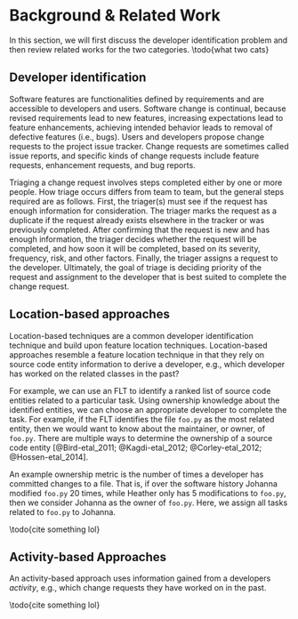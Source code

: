 # Background & Related Work

In this section, we will first discuss the developer identification problem and
then review related works for the two categories.
\todo{what two cats}

## Developer identification

Software features are functionalities defined by requirements and are
accessible to developers and users. Software change is continual, because
revised requirements lead to new features, increasing expectations lead to
feature enhancements, achieving intended behavior leads to removal of defective
features (i.e., bugs). Users and developers propose change requests to the
project issue tracker. Change requests are sometimes called issue reports, and
specific kinds of change requests include feature requests, enhancement
requests, and bug reports.

Triaging a change request involves steps completed either by one or more
people. How triage occurs differs from
team to team, but the general steps required are as follows. First, the
triager(s) must see if the request has enough information for consideration.
The triager marks the request as a duplicate if the request already exists
elsewhere in the tracker or was previously completed. After confirming that the
request is new and has enough information, the triager decides whether the
request will be completed, and how soon it will be completed, based on its
severity, frequency, risk, and other factors. Finally, the triager assigns a
request to the developer. Ultimately, the goal of triage is deciding priority
of the request and assignment to the developer that is best suited to complete
the change request.


## Location-based approaches

Location-based techniques are a common developer identification technique and
build upon feature location techniques. Location-based approaches resemble a
feature location technique in that they rely on source code entity information
to derive a developer, e.g., which developer has worked on the related classes
in the past?

For example, we can use an FLT to identify a ranked list of source code
entities related to a particular task. Using ownership knowledge about the
identified entities, we can choose an appropriate developer to complete the
task. For example, if the FLT identifies the file `foo.py` as the most related
entity, then we would want to know about the maintainer, or owner, of `foo.py`.
There are multiple ways to determine the ownership of a source code entity
[@Bird-etal_2011; @Kagdi-etal_2012; @Corley-etal_2012; @Hossen-etal_2014].

An example ownership metric is the number of times a developer has committed
changes to a file. That is, if over the software history Johanna modified
`foo.py` 20 times, while Heather only has 5 modifications to `foo.py`, then we
consider Johanna as the owner of `foo.py`. Here, we assign all tasks related to
`foo.py` to Johanna.

\todo{cite something lol}

<!--
@McDonald-Ackerman_2000 present a heuristic-based recommender system named
Expertise Recommender. The recommender uses heuristics derived in a previous
industrial study [@McDonald-Ackerman_1998] on how developers locate expertise.
The Expertise Recommender considers developers' expertise profile based on who
last changed a module, who is closest to the requester in the organization, and
how connected the requester and expert are by using social network analysis.

@Fritz-etal_2007 investigate whether a programmer's activity indicates
knowledge of code in an empirical study on nineteen professional Java
programmers. They study finds that the frequency and recency of interaction is
an indicator of the expertise a developer has on portions of code. They also
report on interviews with developers, finding other indicators that may improve
expertise models based on source code interaction. The indicators include
authorship, role of source code, and the programmer's task.

@Minto-Murphy_2007 propose an approach implemented in a tool named Emergent
Expertise Locator. The approach uses the matrices to produce requirements
coordination by @Cataldo-etal_2006. The matrices represent file dependency, or
how often pairs of files change together, and file authorship, or how often a
developer changes a file.  They evaluate the tool on the history of three open
source projects: Bugzilla, Eclipse, and Firefox. They compare the results to
the approach by @McDonald-Ackerman_2000, and find higher precision
and recall in their own approach.

@Kagdi-etal_2008 present a tool named xFinder to mine developer contributions
in order to recommend a ranked list of developers for a change. The tool
measures the similarity of vectors consisting of the number of commits to a
file, the number of workdays spent on a file, and the most recent workday on
the file. To find an appropriate developer for a file, they measure similarity
between each developer's vector and the file vector.  @Bird-etal_2011 finds
that measuring ownership in this way correlates low ownership with post-release
defects.

@Rahman-Devanbu_2011 use the provenance features of Git to track the ownership
of individual lines of source code.  They then study the impacts of ownership
and experience on software quality by comparing the ownership and experience
characteristics of "implicated code" (lines of code changed to fix bugs) to
those of "normal code." This paper reports an association between strong
ownership by a single developer and implicated code, and an association between
lack of specialized experience on a particular file and implicated code in that
file. This suggests that the best suited developer for change requests is the
developer with the most ownership (i.e., expertise).

@Ma-etal_2009 evaluate the proposed approach by @Schuler-Zimmermann_2008. The
paper proposes a approach of six heuristics: two based on implementation
expertise and four based on usage expertise. The results show
usage-expertise-based recommendations have an accuracy comparable to
implementation-based recommendations.

@Linares-Vasquez-etal_2012 present an approach that does not require mining the
software history nor a learning from previously completed change requests.
Using the author indicated in source code comments with an LSI-based FLT, they
are able to identify the correct developer. @Hossen-etal_2014 extend this
approach to also include change proneness to adjust the rank of relevant source
code entities before selecting a developer.

@Weissgerber-etal_2007 present three visualization techniques that can help a
triager identify the developer most appropriate for a task.
@Bortis-VanderHoek_2013 present an approach that tags bugs to help developers
explore relevant bugs. @Tamrawi-etal_2011 present an incremental DIT approach
based on fuzzy sets. Like @Bassett-Kraft_2013, @Shokripour-etal_2013 show that
using a term weighting scheme increases the accuracy of an DIT.
-->

## Activity-based Approaches

An activity-based approach uses information gained from a developers
*activity*, e.g., which change requests they have worked on in the past.


\todo{cite something lol}

<!--
@Mockus-Herbsleb_2002 present Expertise Browser to locate expertise. The
browser uses units of experience called Experience Atoms (EA) extracted from
code changes. The number EAs in a certain domain or file determines the
developer's expertise on that domain or file.

@Cubranic-Murphy_2004 propose a machine learning approach that uses text
categorization on change request descriptions. @Cubranic-Murphy_2004 also
report on heuristics used for classification of change requests.
@Anvik-etal_2006 also use machine learning in an approach for semi-automated
triage by using change request history to learn which requests a developer
changes.

@Anvik-Murphy_2007 conduct an empirical evaluation of two approaches for
recommending: one that uses software repository mining, and one that uses
change request repository mining. The evaluation finds that the software
repository approach has higher precision, but lower recall than the change
request repository approach.

@Canfora-Cerulo_2006a propose an information retrieval-based approach that
indexes the textual description of previously resolved change requests. The
documents represent the developer's descriptions of completed change requests.
@Matter-etal_2009 take a slightly different approach and extract developer
documents from source code history. The history-based document measures how
active a developer is with a set of words in a VSM.

@Linstead-etal_2007a report on the use of Author-Topic modeling
[@Steyvers-etal_2004]. The Author-Topic model augments existing topic modeling
[@Blei-etal_2003] to model the distribution of authors over topics in addition
to topics over documents.  @Linstead-etal_2007a use bug reports to attribute
authorship to developers.  The topics allow for comparison of developers based
on their contributions to a topic.

@Guo-etal_2011 report on a large-scale analysis of bug reassignment in
Microsoft Windows Vista operating system project. The study finds five primary
reasons for reassignment: finding the root cause, expertise identification, low
quality reports, difficulty in determining a proper fix, and workload balance.
These reasons suggest considerations in triage that can potentially improve
assignment. The study also validates previous observations [@Guo-etal_2010]
that reassignment is not always harmful, but can be beneficial in finding the
best developer to complete a request.

@Somasundaram-Murphy_2012 propose an approach combining LDA with a machine
learning algorithm for automated change request categorization. Improving
categorization of change requests shows potential benefits to triaging change
requests by reducing the space of expertise that requires consideration.
Knowing which component a request belongs to provides two benefits: knowing the
component reduces the time-to-fix of a report [@Guo-etal_2011], and only
members of the team associated with the component need consideration for
recommendation.  The paper reports a comparative study on three variations of
categorization approaches and finds LDA improves categorization over other
approaches [@Anvik-etal_2006].

@Jeong-etal_2009 use a Markov chain-based learning algorithm that considers bug
reassignment information. Using their bug reassignment model, they reduce the
possibility of a bug reassignment by ensuring the bug is assigned to the
correct developer the first time. They also show that a bug reassignment
increases the time until completion by about 100 days. @Bhattacharya-etal_2012
further employ this idea using different learning algorithms incrementally
improves triaging bugs the first time.
-->

